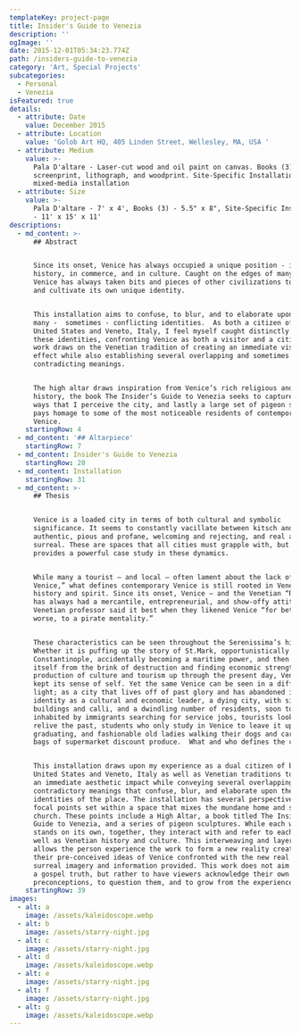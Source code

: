 ```yaml
---
templateKey: project-page
title: Insider's Guide to Venezia
description: ''
ogImage: ''
date: 2015-12-01T05:34:23.774Z
path: /insiders-guide-to-venezia
category: 'Art, Special Projects'
subcategories:
  - Personal
  - Venezia
isFeatured: true
details:
  - attribute: Date
    value: December 2015
  - attribute: Location
    value: 'Golob Art HQ, 405 Linden Street, Wellesley, MA, USA '
  - attribute: Medium
    value: >-
      Pala D'altare - Laser-cut wood and oil paint on canvas. Books (3) -
      screenprint, lithograph, and woodprint. Site-Specific Installation -
      mixed-media installation
  - attribute: Size
    value: >-
      Pala D'altare - 7' x 4', Books (3) - 5.5" x 8", Site-Specific Installation
      - 11' x 15' x 11'
descriptions:
  - md_content: >-
      ## Abstract


      Since its onset, Venice has always occupied a unique position - in
      history, in commerce, and in culture. Caught on the edges of many worlds,
      Venice has always taken bits and pieces of other civilizations to create
      and cultivate its own unique identity.


      This installation aims to confuse, to blur, and to elaborate upon Venice’s
      many -  sometimes - conflicting identities.  As both a citizen of the
      United States and Veneto, Italy, I feel myself caught distinctly between
      these identities, confronting Venice as both a visitor and a citizen. My
      work draws on the Venetian tradition of creating an immediate visual
      effect while also establishing several overlapping and sometimes
      contradicting meanings. 


      The high altar draws inspiration from Venice’s rich religious and artistic
      history, the book The Insider’s Guide to Venezia seeks to capture the many
      ways that I perceive the city, and lastly a large set of pigeon sculptures
      pays homage to some of the most noticeable residents of contemporary
      Venice.
    startingRow: 4
  - md_content: '## Altarpiece'
    startingRow: 7
  - md_content: Insider's Guide to Venezia
    startingRow: 20
  - md_content: Installation
    startingRow: 31
  - md_content: >-
      ## Thesis


      Venice is a loaded city in terms of both cultural and symbolic
      significance. It seems to constantly vacillate between kitsch and
      authentic, pious and profane, welcoming and rejecting, and real and
      surreal. These are spaces that all cities must grapple with, but Venice
      provides a powerful case study in these dynamics.


      While many a tourist – and local – often lament about the lack of a “real
      Venice,” what defines contemporary Venice is still rooted in Venetian
      history and spirit. Since its onset, Venice – and the Venetian “Republic”
      has always had a mercantile, entrepreneurial, and show-offy attitude. A
      Venetian professor said it best when they likened Venice “for better or
      worse, to a pirate mentality.”


      These characteristics can be seen throughout the Serenissima’s history.
      Whether it is puffing up the story of St.Mark, opportunistically sacking
      Constantinople, accidentally becoming a maritime power, and then saving
      itself from the brink of destruction and finding economic strength in the
      production of culture and tourism up through the present day, Venice has
      kept its sense of self. Yet the same Venice can be seen in a different
      light; as a city that lives off of past glory and has abandoned its
      identity as a cultural and economic leader, a dying city, with sinking
      buildings and calli, and a dwindling number of residents, soon to only be
      inhabited by immigrants searching for service jobs, tourists looking to
      relive the past, students who only study in Venice to leave it upon
      graduating, and fashionable old ladies walking their dogs and carrying
      bags of supermarket discount produce.  What and who defines the city now?


      This installation draws upon my experience as a dual citizen of both the
      United States and Veneto, Italy as well as Venetian traditions to create
      an immediate aesthetic impact while conveying several overlapping and
      contradictory meanings that confuse, blur, and elaborate upon the multiple
      identities of the place. The installation has several perspectives and 
      focal points set within a space that mixes the mundane home and sacred
      church. These points include a High Altar, a book titled The Insider’s
      Guide to Venezia, and a series of pigeon sculptures. While each work
      stands on its own, together, they interact with and refer to each other as
      well as Venetian history and culture. This interweaving and layering
      allows the person experience the work to form a new reality created from
      their pre-conceived ideas of Venice confronted with the new real and
      surreal imagery and information provided. This work does not aim to preach
      a gospel truth, but rather to have viewers acknowledge their own
      preconceptions, to question them, and to grow from the experience.
    startingRow: 39
images:
  - alt: a
    image: /assets/kaleidoscope.webp
  - alt: b
    image: /assets/starry-night.jpg
  - alt: c
    image: /assets/starry-night.jpg
  - alt: d
    image: /assets/kaleidoscope.webp
  - alt: e
    image: /assets/starry-night.jpg
  - alt: f
    image: /assets/starry-night.jpg
  - alt: g
    image: /assets/kaleidoscope.webp
---
```


